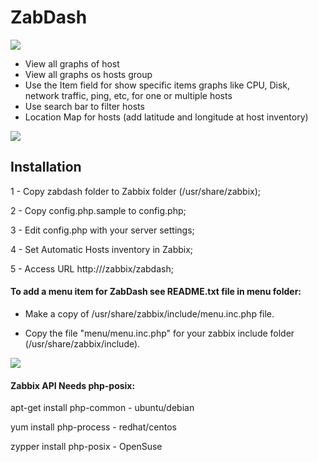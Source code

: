 # ZabDash


![](https://repository-images.githubusercontent.com/189693207/0b4ecb00-85ec-11e9-8c44-8aa5c1fb7d94)

- View all graphs of host
- View all graphs os hosts group
- Use the Item field for show specific items graphs like CPU, Disk, network traffic, ping, etc, for one or multiple hosts
- Use search bar to filter hosts
- Location Map for hosts (add latitude and longitude at host inventory)


![](https://user-images.githubusercontent.com/7674445/58826320-74dfd100-860e-11e9-90e2-ca2c09816038.png)


## Installation

1 - Copy zabdash folder to Zabbix folder (/usr/share/zabbix);

2 - Copy config.php.sample to config.php;

3 - Edit config.php with your server settings;

4 - Set Automatic Hosts inventory in Zabbix;

5 - Access URL http://<your zabbix server>/zabbix/zabdash;



#### To add a menu item for ZabDash see README.txt file in menu folder:

- Make a copy of /usr/share/zabbix/include/menu.inc.php file.

- Copy the file "menu/menu.inc.php" for your zabbix include folder (/usr/share/zabbix/include).

![](https://user-images.githubusercontent.com/7674445/58826988-fa17b580-860f-11e9-83ab-af72303cb9fa.png)




#### Zabbix API Needs php-posix:

apt-get install php-common - ubuntu/debian

yum install php-process - redhat/centos

zypper install php-posix - OpenSuse


